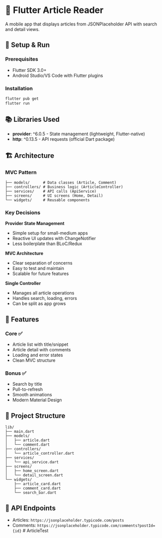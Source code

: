 # 📰 Flutter Article Reader

A mobile app that displays articles from JSONPlaceholder API with search and detail views.

## 🚀 Setup & Run

### Prerequisites

- Flutter SDK 3.0+
- Android Studio/VS Code with Flutter plugins

### Installation

```bash
flutter pub get
flutter run
```

## 📚 Libraries Used

- **provider**: ^6.0.5 - State management (lightweight, Flutter-native)
- **http**: ^0.13.5 - API requests (official Dart package)

## 🏗️ Architecture

### MVC Pattern

```
├── models/      # Data classes (Article, Comment)
├── controllers/ # Business logic (ArticleController)
├── services/    # API calls (ApiService)
├── screens/     # UI screens (Home, Detail)
└── widgets/     # Reusable components
```

### Key Decisions

**Provider State Management**

- Simple setup for small-medium apps
- Reactive UI updates with ChangeNotifier
- Less boilerplate than BLoC/Redux

**MVC Architecture**

- Clear separation of concerns
- Easy to test and maintain
- Scalable for future features

**Single Controller**

- Manages all article operations
- Handles search, loading, errors
- Can be split as app grows

## 🎯 Features

### Core ✅

- Article list with title/snippet
- Article detail with comments
- Loading and error states
- Clean MVC structure

### Bonus ✅

- Search by title
- Pull-to-refresh
- Smooth animations
- Modern Material Design

## 📱 Project Structure

```
lib/
├── main.dart
├── models/
│   ├── article.dart
│   └── comment.dart
├── controllers/
│   └── article_controller.dart
├── services/
│   └── api_service.dart
├── screens/
│   ├── home_screen.dart
│   └── detail_screen.dart
└── widgets/
    ├── article_card.dart
    ├── comment_card.dart
    └── search_bar.dart
```

## 🔗 API Endpoints

- Articles: `https://jsonplaceholder.typicode.com/posts`
- Comments: `https://jsonplaceholder.typicode.com/comments?postId={id}`
#   A r t i c l e T e s t  
 
